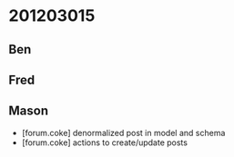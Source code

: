 # 201203015

## Ben



## Fred



## Mason
- [forum.coke] denormalized post in model and schema
- [forum.coke] actions to create/update posts
